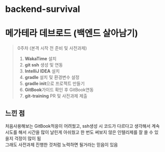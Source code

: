 # backend-survival

# 메가테라 데브로드 (백엔드 살아남기)
> 0주차 (본격 시작 전 준비 및 사전과제)
> 1. **WakaTime** 설치 
> 2. **git ssh** 생성 및 연동 
> 3. **IntelliJ IDEA** 설치 
> 4. **gradle** 설치 및 환경변수 설정
> 5. **gradle init**으로 프로젝트 만들기 
> 6. **GitBook**가이드 확인 후 GitBook연동
> 7. **git-training** PR 및 사전과제 제출

## 느낀 점
처음사용해보는 GitBook적응이 어려웠고, ssh생성 시 코드가 다르다고 생각해서 계속 시도를 해서 시간을 많이 날린게 아쉬웠고 한 번도 써보지 않은 인텔리제를 잘 쓸 수 있을지 걱정이 많이 됨  
그래도 사전과제 진행한 것처럼 노력하면 될거라는 믿음이 있음